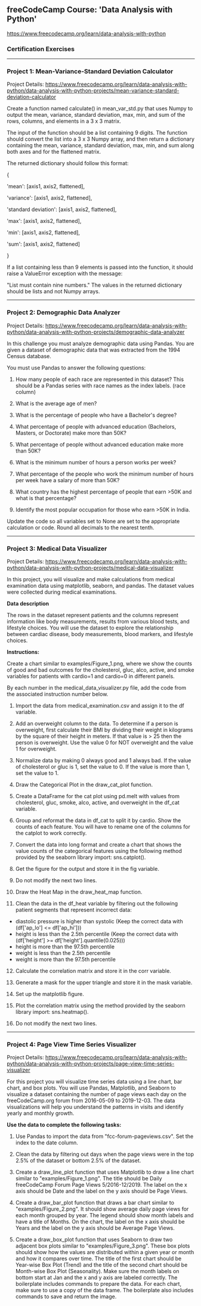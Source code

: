 ## freeCodeCamp Course: 'Data Analysis with Python'
https://www.freecodecamp.org/learn/data-analysis-with-python

### Certification Exercises

---

### **Project 1: Mean-Variance-Standard Deviation Calculator**

Project Details: https://www.freecodecamp.org/learn/data-analysis-with-python/data-analysis-with-python-projects/mean-variance-standard-deviation-calculator

Create a function named calculate() in mean_var_std.py that uses Numpy to output the mean, variance, standard deviation, max, min,
and sum of the rows, columns, and elements in a 3 x 3 matrix.

The input of the function should be a list containing 9 digits. The function should convert the list into a 3 x 3 Numpy array, 
and then return a dictionary containing the mean, variance, standard deviation, max, min, and sum along both axes and for the flattened matrix.

The returned dictionary should follow this format:

{

  'mean': [axis1, axis2, flattened],
  
  'variance': [axis1, axis2, flattened],
  
  'standard deviation': [axis1, axis2, flattened],
  
  'max': [axis1, axis2, flattened],
  
  'min': [axis1, axis2, flattened],
  
  'sum': [axis1, axis2, flattened]
  
}


If a list containing less than 9 elements is passed into the function, it should raise a ValueError exception with the message: 

"List must contain nine numbers." The values in the returned dictionary should be lists and not Numpy arrays.

---


### **Project 2: Demographic Data Analyzer**

Project Details: https://www.freecodecamp.org/learn/data-analysis-with-python/data-analysis-with-python-projects/demographic-data-analyzer

In this challenge you must analyze demographic data using Pandas. You are given a dataset of demographic data that was extracted from the 1994 Census database.

You must use Pandas to answer the following questions:

1. How many people of each race are represented in this dataset? This should be a Pandas series with race names as the index labels. (race column)

2. What is the average age of men?

3. What is the percentage of people who have a Bachelor's degree?

4. What percentage of people with advanced education (Bachelors, Masters, or Doctorate) make more than 50K?

5. What percentage of people without advanced education make more than 50K?

6. What is the minimum number of hours a person works per week?

7. What percentage of the people who work the minimum number of hours per week have a salary of more than 50K?

8. What country has the highest percentage of people that earn >50K and what is that percentage?

9. Identify the most popular occupation for those who earn >50K in India.

Update the code so all variables set to None are set to the appropriate calculation or code.
Round all decimals to the nearest tenth.

---
### **Project 3: Medical Data Visualizer**

Project Details: https://www.freecodecamp.org/learn/data-analysis-with-python/data-analysis-with-python-projects/medical-data-visualizer

In this project, you will visualize and make calculations from medical examination data using matplotlib, seaborn, and pandas.
The dataset values were collected during medical examinations.

**Data description**

The rows in the dataset represent patients and the columns represent information like body measurements,
results from various blood tests, and lifestyle choices.
You will use the dataset to explore the relationship between cardiac disease, body measurements, blood markers, and lifestyle choices.

**Instructions:**

Create a chart similar to examples/Figure_1.png, where we show the counts of good and bad outcomes for the cholesterol, gluc, alco, active,
and smoke variables for patients with cardio=1 and cardio=0 in different panels.

By each number in the medical_data_visualizer.py file, add the code from the associated instruction number below.


1. Import the data from medical_examination.csv and assign it to the df variable.

2. Add an overweight column to the data. To determine if a person is overweight, first calculate their BMI by dividing their weight
in kilograms by the square of their height in meters. If that value is > 25 then the person is overweight. Use the value 0 for
NOT overweight and the value 1 for overweight.

3. Normalize data by making 0 always good and 1 always bad. If the value of cholesterol or gluc is 1, set the value to 0.
If the value is more than 1, set the value to 1.

4. Draw the Categorical Plot in the draw_cat_plot function.

5. Create a DataFrame for the cat plot using pd.melt with values from cholesterol, gluc, smoke, alco, active, and overweight in the df_cat variable.

6. Group and reformat the data in df_cat to split it by cardio. Show the counts of each feature. You will have to rename one of the columns for the catplot to work correctly.

7. Convert the data into long format and create a chart that shows the value counts of the categorical features using the following
method provided by the seaborn library import: sns.catplot().

8. Get the figure for the output and store it in the fig variable.

9. Do not modify the next two lines.

10. Draw the Heat Map in the draw_heat_map function.

11. Clean the data in the df_heat variable by filtering out the following patient segments that represent incorrect data:

- diastolic pressure is higher than systolic (Keep the correct data with (df['ap_lo'] <= df['ap_hi']))
- height is less than the 2.5th percentile (Keep the correct data with (df['height'] >= df['height'].quantile(0.025)))
- height is more than the 97.5th percentile
- weight is less than the 2.5th percentile
- weight is more than the 97.5th percentile

12. Calculate the correlation matrix and store it in the corr variable.

13. Generate a mask for the upper triangle and store it in the mask variable.

14. Set up the matplotlib figure.

15. Plot the correlation matrix using the method provided by the seaborn library import: sns.heatmap().

16. Do not modify the next two lines.

---
### **Project 4: Page View Time Series Visualizer**
Project Details: https://www.freecodecamp.org/learn/data-analysis-with-python/data-analysis-with-python-projects/page-view-time-series-visualizer

For this project you will visualize time series data using a line chart, bar chart, and box plots. You will use Pandas, Matplotlib, and Seaborn to visualize a dataset containing the number of page views each day on the freeCodeCamp.org forum from 2016-05-09 to 2019-12-03. The data visualizations will help you understand the patterns in visits and identify yearly and monthly growth.

**Use the data to complete the following tasks:**

1. Use Pandas to import the data from "fcc-forum-pageviews.csv". Set the index to the date column.
   
3. Clean the data by filtering out days when the page views were in the top 2.5% of the dataset or bottom 2.5% of the dataset.
   
4. Create a draw_line_plot function that uses Matplotlib to draw a line chart similar to "examples/Figure_1.png". The title should be Daily freeCodeCamp Forum Page Views 5/2016-12/2019. The label on the x axis should be Date and the label on the y axis should be Page Views.
   
5. Create a draw_bar_plot function that draws a bar chart similar to "examples/Figure_2.png". It should show average daily page views for each month grouped by year. The legend should show month labels and have a title of Months. On the chart, the label on the x axis should be Years and the label on the y axis should be Average Page Views.
   
6. Create a draw_box_plot function that uses Seaborn to draw two adjacent box plots similar to "examples/Figure_3.png". These box plots should show how the values are distributed within a given year or month and how it compares over time. The title of the first chart should be Year-wise Box Plot (Trend) and the title of the second chart should be Month-wise Box Plot (Seasonality). Make sure the month labels on bottom start at Jan and the x and y axis are labeled correctly. The boilerplate includes commands to prepare the data. For each chart, make sure to use a copy of the data frame.
The boilerplate also includes commands to save and return the image.

